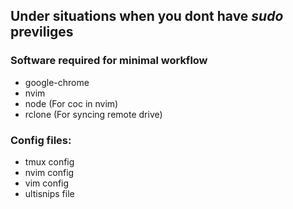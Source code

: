 ## Under situations when you dont have *sudo* previliges
### Software required for minimal workflow
- google-chrome
- nvim
- node (For coc in nvim)
- rclone (For syncing remote drive)

### Config files:
- tmux config
- nvim config
- vim config
- ultisnips file
